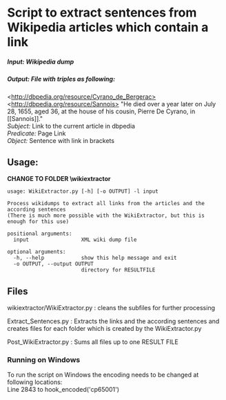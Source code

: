 # Script to extract sentences from Wikipedia articles which contain a link

##### Input: Wikipedia dump 
##### Output: File with triples as following: 
\<http://dbpedia.org/resource/Cyrano_de_Bergerac> \<http://dbpedia.org/resource/Sannois> "He died over a year later on July 28, 1655, aged 36, at the house of his cousin, Pierre De Cyrano, in [[Sannois]]." \
*Subject:* Link to the current article in dbpedia \
*Predicate:* Page Link \
*Object:* Sentence with link in brackets 

## Usage:
**CHANGE TO FOLDER \wikiextractor**
    
    usage: WikiExtractor.py [-h] [-o OUTPUT] -l input

    Process wikidumps to extract all links from the articles and the according sentences
    (There is much more possible with the WikiExtractor, but this is enough for this use)

    positional arguments:
      input                 XML wiki dump file

    optional arguments:
      -h, --help            show this help message and exit
      -o OUTPUT, --output OUTPUT
                            directory for RESULTFILE
      
## Files

wikiextractor/WikiExtractor.py : cleans the subfiles for further processing 

Extract_Sentences.py : Extracts the links and the according sentences and creates files for each folder which is created by the WikiExtractor.py 

Post_WikiExtractor.py : Sums all files up to one RESULT FILE

### Running on Windows
To run the script on Windows the encoding needs to be changed at following locations: \
Line 2843 to hook_encoded('cp65001')



